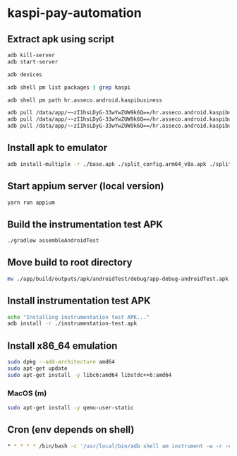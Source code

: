 # kaspi-pay-automation

## Extract apk using script
```bash
adb kill-server
adb start-server

adb devices

adb shell pm list packages | grep kaspi  

adb shell pm path hr.asseco.android.kaspibusiness

adb pull /data/app/~~zI1hsLDyG-33wYwZUW9k6Q==/hr.asseco.android.kaspibusiness-jCAdMl6jJ3--VaWKWL0Keg==/base.apk
adb pull /data/app/~~zI1hsLDyG-33wYwZUW9k6Q==/hr.asseco.android.kaspibusiness-jCAdMl6jJ3--VaWKWL0Keg==/split_config.arm64_v8a.apk
adb pull /data/app/~~zI1hsLDyG-33wYwZUW9k6Q==/hr.asseco.android.kaspibusiness-jCAdMl6jJ3--VaWKWL0Keg==/split_config.xhdpi.apk
```

## Install apk to emulator
```bash
adb install-multiple -r ./base.apk ./split_config.arm64_v8a.apk ./split_config.xhdpi.apk
```

## Start appium server (local version)
```sh
yarn run appium
```

## Build the instrumentation test APK
```sh
./gradlew assembleAndroidTest 
```

## Move build to root directory
```sh
mv ./app/build/outputs/apk/androidTest/debug/app-debug-androidTest.apk ./instrumentation-test.apk
```

## Install instrumentation test APK
```sh
echo "Installing instrumentation test APK..."
adb install -r ./instrumentation-test.apk
```

## Install x86_64 emulation
```sh
sudo dpkg --add-architecture amd64
sudo apt-get update
sudo apt-get install -y libc6:amd64 libstdc++6:amd64
```

### MacOS (m)
```sh
sudo apt-get install -y qemu-user-static
```

## Cron (env depends on shell)
```sh
* * * * * /bin/bash -c '/usr/local/bin/adb shell am instrument -w -r -e debug false -e class "hehe.miras.kaspibusinesstest.KaspiBusinessTest" hehe.miras.kaspibusinesstest.test/androidx.test.runner.AndroidJUnitRunner' >> ~/adb_cron.log 2>&1
```
